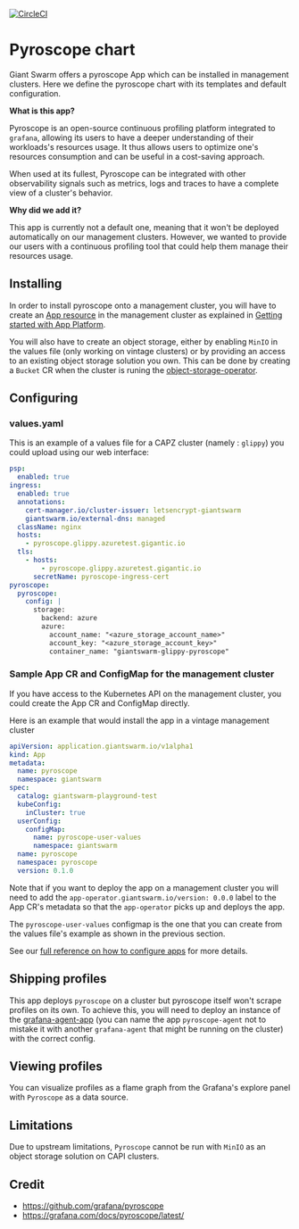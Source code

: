 [![CircleCI](https://dl.circleci.com/status-badge/img/gh/giantswarm/pyroscope-app/tree/main.svg?style=svg)](https://dl.circleci.com/status-badge/redirect/gh/giantswarm/pyroscope-app/tree/main)

# Pyroscope chart

Giant Swarm offers a pyroscope App which can be installed in management clusters.
Here we define the pyroscope chart with its templates and default configuration.

**What is this app?**

Pyroscope is an open-source continuous profiling platform integrated to `grafana`, allowing its users to have a deeper understanding of their workloads's resources usage. It thus allows users to optimize one's resources consumption and can be useful in a cost-saving approach.

When used at its fullest, Pyroscope can be integrated with other observability signals such as metrics, logs and traces to have a complete view of a cluster's behavior.

**Why did we add it?**

This app is currently not a default one, meaning that it won't be deployed automatically on our management clusters. However, we wanted to provide our users with a continuous profiling tool that could help them manage their resources usage.

## Installing

In order to install pyroscope onto a management cluster, you will have to create an [App resource](https://docs.giantswarm.io/use-the-api/management-api/crd/apps.application.giantswarm.io/) in the management cluster as explained in [Getting started with App Platform](https://docs.giantswarm.io/getting-started/app-platform/).

You will also have to create an object storage, either by enabling `MinIO` in the values file (only working on vintage clusters) or by providing an access to an existing object storage solution you own.
This can be done by creating a `Bucket` CR when the cluster is runing the [object-storage-operator](https://github.com/giantswarm/object-storage-operator).

## Configuring

### values.yaml

This is an example of a values file for a CAPZ cluster (namely : `glippy`) you could upload using our web interface:

```yaml
psp:
  enabled: true
ingress:
  enabled: true
  annotations:
    cert-manager.io/cluster-issuer: letsencrypt-giantswarm
    giantswarm.io/external-dns: managed
  className: nginx
  hosts:
    - pyroscope.glippy.azuretest.gigantic.io
  tls:
    - hosts:
        - pyroscope.glippy.azuretest.gigantic.io
      secretName: pyroscope-ingress-cert
pyroscope:
  pyroscope:
    config: |
      storage:
        backend: azure
        azure:
          account_name: "<azure_storage_account_name>"
          account_key: "<azure_storage_account_key>"
          container_name: "giantswarm-glippy-pyroscope"
```

### Sample App CR and ConfigMap for the management cluster

If you have access to the Kubernetes API on the management cluster, you could create
the App CR and ConfigMap directly.

Here is an example that would install the app in a vintage management cluster

```yaml
apiVersion: application.giantswarm.io/v1alpha1
kind: App
metadata:
  name: pyroscope
  namespace: giantswarm
spec:
  catalog: giantswarm-playground-test
  kubeConfig:
    inCluster: true
  userConfig:
    configMap:
      name: pyroscope-user-values
      namespace: giantswarm
  name: pyroscope
  namespace: pyroscope
  version: 0.1.0
```

Note that if you want to deploy the app on a management cluster you will need to add the `app-operator.giantswarm.io/version: 0.0.0` label to the App CR's metadata so that the `app-operator` picks up and deploys the app.

The `pyroscope-user-values` configmap is the one that you can create from the values file's example as shown in the previous section.

See our [full reference on how to configure apps](https://docs.giantswarm.io/getting-started/app-platform/app-configuration/) for more details.

## Shipping profiles

This app deploys `pyroscope` on a cluster but pyroscope itself won't scrape profiles on its own. To achieve this, you will need to deploy an instance of the [grafana-agent-app](https://github.com/giantswarm/grafana-agent-app) (you can name the app `pyroscope-agent` not to mistake it with another `grafana-agent` that might be running on the cluster) with the correct config.

## Viewing profiles

You can visualize profiles as a flame graph from the Grafana's explore panel with `Pyroscope` as a data source.

## Limitations

Due to upstream limitations, `Pyroscope` cannot be run with `MinIO` as an object storage solution on CAPI clusters.

## Credit

- https://github.com/grafana/pyroscope
- https://grafana.com/docs/pyroscope/latest/
